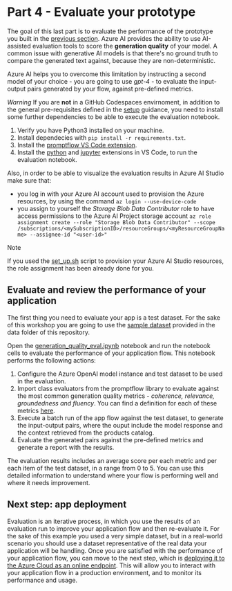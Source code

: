# Part 4 - Evaluate your prototype 

The goal of this last part is to evaluate the performance of the prototype you built in the [previous section](./03_add_your_own_data.md). Azure AI provides the ability to use AI-assisted evaluation tools to score the **generation quality** of your model. A common issue with generative AI models is that there's no ground truth to compare the generated text against, because they are non-deterministic. 

Azure AI helps you to overcome this limitation by instructing a second model of your choice - you are going to use *gpt-4* - to evaluate the input-output pairs generated by your flow, against pre-defined metrics.

*Warning* If you are **not** in a GitHub Codespaces envirnoment, in addition to the general pre-requisites defined in the [setup](./00_set_up.md) guidance, you need to install some further dependencies to be able to execute the evaluation notebook.

1. Verify you have Python3 installed on your machine.
2. Install dependecies with `pip install -r requirements.txt`.
3. Install the [promptflow VS Code extension](https://marketplace.visualstudio.com/items?itemName=prompt-flow.prompt-flow).
4. Install the [python](https://marketplace.visualstudio.com/items?itemName=ms-python.python) and [jupyter](https://marketplace.visualstudio.com/items?itemName=ms-toolsai.jupyter) extensions in VS Code, to run the evaluation notebook.

Also, in order to be able to visualize the evaluation results in Azure AI Studio make sure that:
 - you log in with your Azure AI account used to provision the Azure resources, by using the command `az login --use-device-code`
 - you assign to yourself the *Storage Blob Data Contributor* role to have access permissions to the Azure AI Project storage account `az role assignment create --role "Storage Blob Data Contributor" --scope /subscriptions/<mySubscriptionID>/resourceGroups/<myResourceGroupName> --assignee-id "<user-id>" ` 

 >[!NOTE]
 >If you used the [set_up.sh](./set_up.sh) script to provision your Azure AI Studio resources, the role assignment has been already done for you. 

## Evaluate and review the performance of your application

The first thing you need to evaluate your app is a test dataset. For the sake of this workshop you are going to use the [sample dataset](./data/test_dataset.jsonl) provided in the data folder of this repository. 

Open the [generation_quality_eval.ipynb](./web_designer_app/generation_quality_eval.ipynb) notebook and run the notebook cells to evaluate the performance of your application flow. This notebook performs the following actions:
1. Configure the Azure OpenAI model instance and test dataset to be used in the evaluation.
1. Import class evaluators from the promptflow library to evaluate against the most common generation quality metrics - *coherence, relevance, groundedness and fluency*. You can find a definition for each of these metrics [here](https://learn.microsoft.com/azure/ai-studio/concepts/evaluation-metrics-built-in?WT.mc_id=academic-145965-cacaste&tabs=warning#generation-quality-metrics).
1. Execute a batch run of the app flow against the test dataset, to generate the input-output pairs, where the ouput include the model response and the context retrieved from the products catalog.
1. Evaluate the generated pairs against the pre-defined metrics and generate a report with the results.

The evaluation results includes an average score per each metric and per each item of the test dataset, in a range from 0 to 5. You can use this detailed information to understand where your flow is performing well and where it needs improvement.

## Next step: app deployment

Evaluation is an iterative process, in which you use the results of an evaluation run to improve your application flow and then re-evaluate it. For the sake of this example you used a very simple dataset, but in a real-world scenario you should use a dataset representative of the real data your application will be handling.
Once you are satisfied with the performance of your application flow, you can move to the next step, which is [deploying it to the Azure Cloud as an online endpoint](https://learn.microsoft.com/azure/machine-learning/prompt-flow/how-to-deploy-for-real-time-inference?WT.mc_id=academic-145965-cacaste). This will allow you to interact with your application flow in a production environment, and to monitor its performance and usage.
